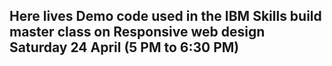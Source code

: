 ## Here lives Demo code used in the IBM Skills build master class on Responsive web design Saturday 24 April (5 PM to 6:30 PM)
